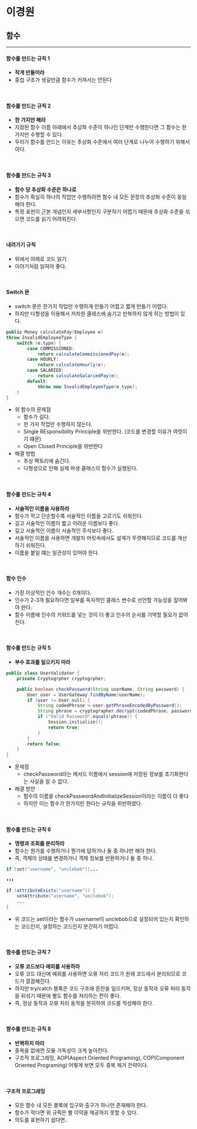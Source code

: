 # 이경원

## 함수

---

#### 함수를 만드는 규칙 1
- **작게 만들어라**
- 중첩 구조가 생길만큼 함수가 커져서는 안된다

<br>

#### 함수를 만드는 규칙 2
- **한 가지만 해라**
- 지정된 함수 이름 아래에서 추상화 수준이 하나인 단계만 수행한다면 그 함수는 한가지만 수행할 수 있다.
- 우리가 함수를 만드는 이유는 추상화 수준에서 여러 단계로 나누어 수행하기 위해서이다.

<br>

#### 함수를 만드는 규칙 3
- **함수 당 추상화 수준은 하나로**
- 함수가 확실히 하나의 작업만 수행하려면 함수 내 모든 문장의 추상화 수준이 동일해야 한다.
- 특정 표현이 근본 개념인지 세부사항인지 구분하기 어렵기 때문에 추상화 수준을 섞으면 코드를 읽기 어려워진다.

<br>

#### **내려가기 규칙**
- 위에서 아래로 코드 읽기
- 이야기처럼 읽혀야 좋다.

<br>

#### Switch 문
- switch 문은 한가지 작업만 수행하게 만들기 어렵고 짧게 만들기 어렵다.
- 하지만 다형성을 이용해서 저차원 클래스에 숨기고 반복하지 않게 하는 방법이 있다.

```java
public Money calculatePay(Employee e)
throw InvalidEmployeeType {
    switch (e.type) {
        case COMMISSIONED:
            return calculateCommissionedPay(e);
        case HOURLY:
            return calculateHourly(e);
        case SALARIED:
            return calculateSalariedPay(e);
        default:
            throw new InvalidEmployeeType(e.type);
    }
}
```

- 위 함수의 문제점
  - 함수가 길다.
  - 한 가지 작업만 수행하지 않는다.
  - Single REsponsibility Principle을 위반한다. (코드를 변경할 이유가 여럿이기 떄문)
  - Open Closed Principle을 위반한다
- 해결 방법
  - 추상 팩토리에 숨긴다.
  - 다형성으로 인해 실제 파생 클래스의 함수가 실행된다.

<br>

#### 함수를 만드는 규칙 4
- **서술적인 이름을 사용하라**
- 함수가 작고 단순할수록 서술적인 이름을 고르기도 쉬워진다.
- 길고 서술적인 이름이 짧고 어려운 이름보다 좋다.
- 길고 서술적인 이름이 서술적인 주석보다 좋다.
- 서술적인 이름을 사용하면 개발자 머릿속에서도 설계가 뚜렷해지므로 코드를 개선하기 쉬워진다.
- 이름을 붙일 떄는 일관성이 있어야 한다.

<br>

#### 함수 인수
- 가장 이상적인 인수 개수는 0개이다.
- 인수가 2-3개 필요하다면 일부를 독자적인 클래스 변수로 선언할 가능성을 짚어봐야 한다.
- 함수 이름에 인수의 키워드를 넣는 것이 더 좋고 인수의 순서를 기억할 필요가 없어진다.

<br>

#### 함수를 만드는 규칙 5
- **부수 효과를 일으키지 마라**

```java
public class UserValidator {
    private Cryptogrpher cryptogrpher;

    public boolean checkPassword(String userName, String password) {
        User user = UserGateway.findByName(userName);
        if (user != User.null) {
            String codedPhrase = user.getPhraseEncodedByPassword();
            String phrase = cryptographer.decrypt(codedPhrase, password);
            if ("Valid Password".equals(phrase)) {
                Session.initialize();
                return true;
            }
        }
        return false;
    }
}
```

- 문제점 
  - checkPassword라는 메서드 이름에서 session에 저장된 정보를 초기화한다는 사실을 알 수 없다.
- 해결 방안
  - 함수의 이름을 checkPasswordAndInitializeSession이라는 이름이 더 좋다 
  - 하지만 이는 함수가 한가지만 한다는 규칙을 위반하였다.


<br>

#### 함수를 만드는 규칙 6
- **명령과 조회를 분리하라**
- 함수는 뭔가를 수행하거나 뭔가에 답하거나 둘 중 하나만 해야 한다.
- 즉, 객체의 상태를 변경하거나 객체 정보를 반환하거나 둘 중 하나.

```java
if (set("username", "unclebob"))...

⬇️⬇️⬇️

if (attributeExists("username")) {
    setAttribute("username", "unclebob");
    ...
}
```

- 위 코드는 set이라는 함수가 username이 unclebob으로 설정되어 있는지 확인하는 코드인지, 설정하는 코드인지 분간하기 어렵다.

<br>

#### 함수를 만드는 규칙 7
- **오류 코드보다 예외를 사용하라**
- 오류 코드 대신에 예외를 사용하면 오류 처리 코드가 원래 코드에서 분리되므로 코드가 깔끔해진다.
- 하지만 try/catch 블록은 코드 구조에 혼란을 일으키며, 정상 동작과 오류 처리 동작을 뒤섞기 때문에 별도 함수를 처리하는 편이 좋다.
- 즉, 정상 동작과 오류 처리 동작을 분히하여 코드를 작성해야 한다.

<br>

#### 함수를 만드는 규칙 8
- **반복하지 마라**
- 중복을 없애면 모듈 가독성이 크게 높아진다.
- 구조적 프로그래밍, AOP(Aspect Oriented Programing), COP(Component Oriented Programing) 어떻게 보면 모두 중복 제거 전략이다.


<br>

#### 구조적 프로그래밍
- 모든 함수 내 모든 블록에 입구와 출구가 하나만 존재해야 한다.
- 함수가 작다면 위 규픽은 별 이익을 제공하지 못할 수 있다.
- 의도를 표현하기 쉽다면..

